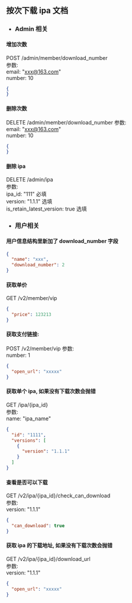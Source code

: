 ## 按次下载 ipa 文档

- ### Admin 相关
#### 增加次数
POST /admin/member/download_number  
参数:  
email: "xxx@163.com"  
number: 10
```json
{
}
```

#### 删除次数
DELETE /admin/member/download_number 
参数:  
email: "xxx@163.com"  
number: 10
```json
{
}
```

#### 删除 ipa
DELETE /admin/ipa  
参数:  
ipa_id: "111"  必填  
version: "1.1.1"  选填  
is_retain_latest_version: true  选填

- ### 用户相关
#### 用户信息结构里新加了 download_number 字段
```json
{
  "name": "xxx",
  "download_number": 2
}
```

#### 获取单价
GET /v2/member/vip
```json
{
  "price": 123213
}
```

#### 获取支付链接:
POST /v2/member/vip
参数:  
number: 1
```json
{
  "open_url": "xxxxx" 
}
```

#### 获取单个 ipa, 如果没有下载次数会抛错
GET /ipa/{ipa_id}  
参数:  
name: "ipa_name"  
```json
{
  "id": "1111",
  "versions": [
    {
      "version": "1.1.1"
    }
  ]
}
```

#### 查看是否可以下载  
GET  /v2/ipa/{ipa_id}/check_can_download  
参数:   
version: "1.1.1"    
```json
{
  "can_download": true
}
```

#### 获取 ipa 的下载地址, 如果没有下载次数会抛错
GET /v2/ipa/{ipa_id}/download_url  
参数:   
version: "1.1.1"    
```json
{
  "open_url": "xxxxx" 
}
```
